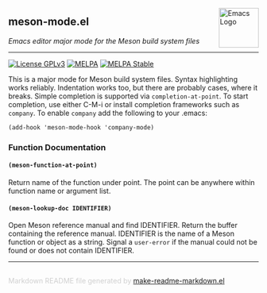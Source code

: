 <a href="https://github.com/wentasah/meson-mode"><img src="https://www.gnu.org/software/emacs/images/emacs.png" alt="Emacs Logo" width="80" height="80" align="right"></a>
## meson-mode.el
*Emacs editor major mode for the Meson build system files*

---
[![License GPLv3](https://img.shields.io/badge/license-GPL_v3-green.svg)](http://www.gnu.org/licenses/gpl-3.0.html)
[![MELPA](http://melpa.org/packages/meson-mode-badge.svg)](http://melpa.org/#/meson-mode)
[![MELPA Stable](http://stable.melpa.org/packages/meson-mode-badge.svg)](http://stable.melpa.org/#/meson-mode)

This is a major mode for Meson build system files.  Syntax
highlighting works reliably.  Indentation works too, but there are
probably cases, where it breaks.  Simple completion is supported
via `completion-at-point`.  To start completion, use either C-M-i
or install completion frameworks such as `company`.  To enable
`company` add the following to your .emacs:

    (add-hook 'meson-mode-hook 'company-mode)


### Function Documentation


#### `(meson-function-at-point)`

Return name of the function under point.
The point can be anywhere within function name or argument list.

#### `(meson-lookup-doc IDENTIFIER)`

Open Meson reference manual and find IDENTIFIER.
Return the buffer containing the reference manual.
IDENTIFIER is the name of a Meson function or object as a string.
Signal a `user-error` if the manual could not be found
or does not contain IDENTIFIER.

-----
<div style="padding-top:15px;color: #d0d0d0;">
Markdown README file generated by
<a href="https://github.com/mgalgs/make-readme-markdown">make-readme-markdown.el</a>
</div>

